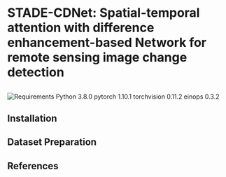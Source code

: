 # STADE-CDNet: Spatial-temporal attention with difference enhancement-based Network for remote sensing image change detection
## 
![Requirements](https://github.com/Lilith-ZZZ/STADE-CDNet_V1/tree/main/image/1(2).png)
    Python 3.8.0
    pytorch 1.10.1
    torchvision 0.11.2
    einops  0.3.2
## Installation
## Dataset Preparation
## References

